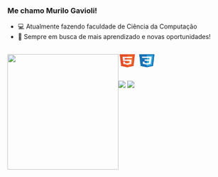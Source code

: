 ### Me chamo Murilo Gavioli!

- 💻 Atualmente fazendo faculdade de Ciência da Computação
- 👾 Sempre em busca de mais aprendizado e novas oportunidades!
<div style="display: inline_block"><br>
  <img align="center" alt="Murilo-HTML" height="30" width="40" src="https://raw.githubusercontent.com/devicons/devicon/master/icons/html5/html5-original.svg">
  <img align="center" alt="Murilo-CSS" height="30" width="40" src="https://raw.githubusercontent.com/devicons/devicon/master/icons/css3/css3-original.svg">
  <img  src="https://cdn.discordapp.com/attachments/1182816408715935786/1224168712978956308/hinh-nen-dong-phong-canh-dem-dep.gif?e" align="left" width="250" height="260" >
</div>
 
 ##

 <div> 
  <a href="https://www.instagram.com/murilogavioli_/" target="_blank"><img src="https://img.shields.io/badge/-Instagram-%23E4405F?style=for-the-badge&logo=instagram&logoColor=white" target="_blank"></a> 
  <a href="https://www.linkedin.com/in/murilo-gussonato-65b4b0280/" target="_blank"><img src="https://img.shields.io/badge/-LinkedIn-%230077B5?style=for-the-badge&logo=linkedin&logoColor=white" target="_blank"></a>
  
</div>

